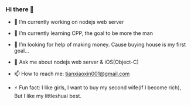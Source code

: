 ### Hi there 👋

<!--
**shaohung001/shaohung001** is a ✨ _special_ ✨ repository because its `README.md` (this file) appears on your GitHub profile.

Here are some ideas to get you started:

- 🔭 I’m currently working on ...
- 🌱 I’m currently learning ...
- 👯 I’m looking to collaborate on ...
- 🤔 I’m looking for help with ...
- 💬 Ask me about ...
- 📫 How to reach me: ...
- 😄 Pronouns: ...
- ⚡ Fun fact: ...
-->

- 🔭 I’m currently working on nodejs web server

- 🌱 I’m currently learning CPP, the goal to be more the man

- 🤔 I’m looking for help of making money. Cause buying house is my first goal...

- 💬 Ask me about nodejs web server & iOS(Object-C)

- 📫 How to reach me: tianxiaoxin001@gmail.com

- ⚡ Fun fact: I like girls, I want to buy my second wife(if I become rich), But I like my littleshuai best.
